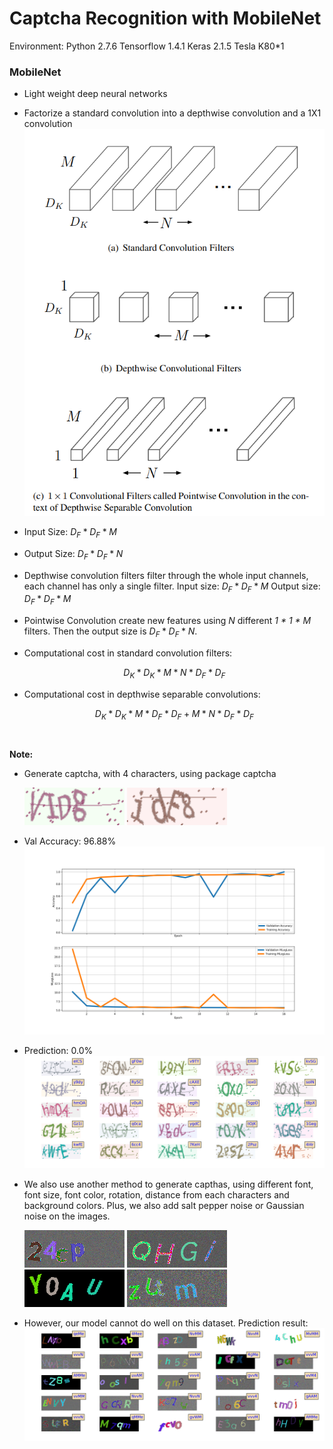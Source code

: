 # Captcha Recognition with MobileNet	 

Environment: Python 2.7.6 Tensorflow 1.4.1 Keras 2.1.5 Tesla K80*1

### MobileNet

- Light weight deep neural networks

- Factorize a standard convolution into a depthwise convolution and a 1X1 convolution 
![mobilenet](https://github.com/CancanZhang/Captcha-Recognition/blob/master/MobileNet/img/mobilenet.png)

- Input Size: $D_F * D_F * M$

- Output Size: $D_F * D_F * N$

- Depthwise convolution filters filter through the whole input channels, each channel has only a single filter.  Input size: $D_F * D_F * M$ Output size: $D_F * D_F * M$

- Pointwise Convolution create new features using $N$ different *1 * 1 * M* filters. Then the output size is $D_F * D_F * N$.

- Computational cost in standard convolution filters:

   $$D_K * D_K * M * N * D_F * D_F$$

- Computational cost in depthwise separable convolutions: 

  $$D_K * D_K * M * D_F * D_F + M * N * D_F*D_F$$

  ​

**Note:**

- Generate captcha, with 4 characters, using package captcha

  ![2](https://github.com/CancanZhang/Captcha-Recognition/blob/master/MobileNet/img/2.png)
  ![1](https://github.com/CancanZhang/Captcha-Recognition/blob/master/MobileNet/img/1.png)

- Val Accuracy: 96.88%![hist](https://github.com/CancanZhang/Captcha-Recognition/blob/master/MobileNet/img/hist.png)

- Prediction: 0.0\%![predict](https://github.com/CancanZhang/Captcha-Recognition/blob/master/MobileNet/img/predict.png)

- We also use another method to generate capthas, using different font, font size, font color, rotation, distance from each characters and background colors. Plus, we also add salt pepper noise or Gaussian noise on the images.

  ![mock1](https://github.com/CancanZhang/Captcha-Recognition/blob/master/MobileNet/img/mock1.png)
  ![mock2](https://github.com/CancanZhang/Captcha-Recognition/blob/master/MobileNet/img/mock2.png)
  ![mock3](https://github.com/CancanZhang/Captcha-Recognition/blob/master/MobileNet/img/mock3.png)
  ![mock4](https://github.com/CancanZhang/Captcha-Recognition/blob/master/MobileNet/img/mock4.png)
  
- However, our model cannot do well on this dataset. Prediction result: ![predict_mock](https://github.com/CancanZhang/Captcha-Recognition/blob/master/MobileNet/img/predict_mock.png)


